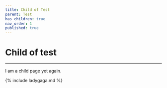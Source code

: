 ```yaml
---
title: Child of Test
parent: Test
has_children: true
nav_order: 1
published: true
---
```


# Child of test
---
I am a child page yet again.

{% include ladygaga.md %}
